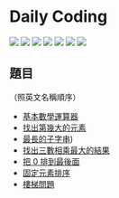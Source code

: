 # Daily Coding

![](https://github.com/MilesChou/daily-coding/workflows/Crystal%20CI/badge.svg)
![](https://github.com/MilesChou/daily-coding/workflows/Elixir%20CI/badge.svg)
![](https://github.com/MilesChou/daily-coding/workflows/Lua%20CI/badge.svg)
![](https://github.com/MilesChou/daily-coding/workflows/Node%20CI/badge.svg)
![](https://github.com/MilesChou/daily-coding/workflows/PHP%20CI/badge.svg)
![](https://github.com/MilesChou/daily-coding/workflows/Ruby%20CI/badge.svg)
![](https://github.com/MilesChou/daily-coding/workflows/Rust%20CI/badge.svg)

## 題目

（照英文名稱順序）

* [基本數學運算器](questions/basic-mathematical-operations.md)
* [找出第幾大的元素](questions/k-th-largest-element.md)
* [最長的子字串](questions/longest-substring.md))
* [找出三數相乘最大的結果](questions/maximum-product-of-three.md)
* [把 0 排到最後面](questions/move_zero_to_backward.md)
* [固定元素排序](questions/sort-fixed-number.md)
* [樓梯問題](questions/staircase.md)
